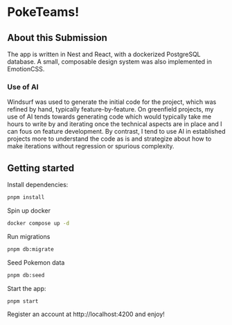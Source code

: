 # PokeTeams!

## About this Submission

The app is written in Nest and React, with a dockerized PostgreSQL database. A small, composable design system was
also implemented in EmotionCSS.

### Use of AI

Windsurf was used to generate the initial code for the project, which was refined by hand, typically feature-by-feature.
On greenfield projects, my use of AI tends towards generating code which would typically take me hours to write by and iterating once the
technical aspects are in place and I can fous on feature development. By contrast, I tend to use AI in established projects more to understand
the code as is and strategize about how to make iterations without regression or spurious complexity.

## Getting started

Install dependencies:

```bash
pnpm install
```

Spin up docker

```bash
docker compose up -d
```

Run migrations

```bash
pnpm db:migrate
```

Seed Pokemon data

```bash
pnpm db:seed
```

Start the app:

```bash
pnpm start
```

Register an account at http://localhost:4200 and enjoy!
